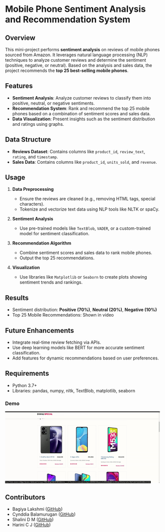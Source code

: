 # Mobile Phone Sentiment Analysis and Recommendation System

## Overview
This mini-project performs **sentiment analysis** on reviews of mobile phones sourced from Amazon. It leverages natural language processing (NLP) techniques to analyze customer reviews and determine the sentiment (positive, negative, or neutral). Based on the analysis and sales data, the project recommends the **top 25 best-selling mobile phones**.

## Features
- **Sentiment Analysis**: Analyze customer reviews to classify them into positive, neutral, or negative sentiments.
- **Recommendation System**: Rank and recommend the top 25 mobile phones based on a combination of sentiment scores and sales data.
- **Data Visualization**: Present insights such as the sentiment distribution and ratings using graphs.

## Data Structure
- **Reviews Dataset**: Contains columns like `product_id`, `review_text`, `rating`, and `timestamp`.
- **Sales Data**: Contains columns like `product_id`, `units_sold`, and `revenue`.

## Usage
1. **Data Preprocessing**
   - Ensure the reviews are cleaned (e.g., removing HTML tags, special characters).
   - Tokenize and vectorize text data using NLP tools like NLTK or spaCy.

2. **Sentiment Analysis**
   - Use pre-trained models like `TextBlob`, `VADER`, or a custom-trained model for sentiment classification.

3. **Recommendation Algorithm**
   - Combine sentiment scores and sales data to rank mobile phones.
   - Output the top 25 recommendations.

4. **Visualization**
   - Use libraries like `Matplotlib` or `Seaborn` to create plots showing sentiment trends and rankings.



## Results
- Sentiment distribution: **Positive (70%)**, **Neutral (20%)**, **Negative (10%)**
- Top 25 Mobile Recommendations: Shown in video

## Future Enhancements
- Integrate real-time review fetching via APIs.
- Use deep learning models like BERT for more accurate sentiment classification.
- Add features for dynamic recommendations based on user preferences.

## Requirements
- Python 3.7+
- Libraries: pandas, numpy, nltk, TextBlob, matplotlib, seaborn

### Demo

![Demo](mini_project.gif)

## Contributors

- Bagiya Lakshmi ([GitHub](https://github.com/bagiyalakshmi))
- Cynddia Balamurugan ([GitHub](https://github.com/bagiyalakshmi))
- Shalini D M ([GitHub](https://github.com/bagiyalakshmi))
- Harini C J ([GitHub](https://github.com/bagiyalakshmi))



